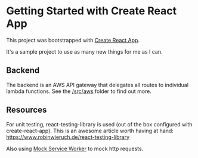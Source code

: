 # Getting Started with Create React App

This project was bootstrapped with [Create React App](https://github.com/facebook/create-react-app).

It's a sample project to use as many new things for me as I can.

## Backend

The backend is an AWS API gateway that delegates all routes to individual lambda functions. See the [/src/aws](/src/aws) folder to find out more.

## Resources

For unit testing, react-testing-library is used (out of the box configured with create-react-app). This is an awesome article worth having at hand: https://www.robinwieruch.de/react-testing-library

Also using [Mock Service Worker](https://mswjs.io/) to mock http requests.
